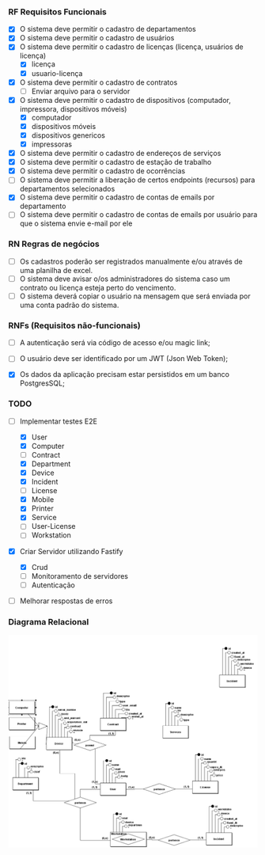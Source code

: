 ### RF Requisitos Funcionais

- [X] O sistema deve permitir o cadastro de departamentos
- [X] O sistema deve permitir o cadastro de usuários
- [X] O sistema deve permitir o cadastro de licenças (licença, usuários de licença)
  - [X] licença 
  - [X] usuario-licença
- [X] O sistema deve permitir o cadastro de contratos
  - [ ] Enviar arquivo para o servidor
- [X] O sistema deve permitir o cadastro de dispositivos (computador, impressora, dispositivos móveis)
  - [X] computador
  - [X] dispositivos móveis
  - [X] dispositivos genericos
  - [X] impressoras
- [X] O sistema deve permitir o cadastro de endereços de serviços
- [X] O sistema deve permitir o cadastro de estação de trabalho
- [X] O sistema deve permitir o cadastro de ocorrências
- [ ] O sistema deve permitir a liberação de certos endpoints (recursos) para departamentos selecionados
- [X] O sistema deve permitir o cadastro de contas de emails por departamento
- [ ] O sistema deve permitir o cadastro de contas de emails por usuário para que o sistema envie e-mail por ele

### RN Regras de negócios
- [ ] Os cadastros poderão ser registrados manualmente e/ou através de uma planilha de excel.
- [ ] O sistema deve avisar o/os administradores do sistema caso um contrato ou licença esteja perto do vencimento.
- [ ] O sistema deverá copiar o usuário na mensagem que será enviada por uma conta padrão do sistema.

### RNFs (Requisitos não-funcionais)

- [ ] A autenticação será via código de acesso e/ou magic link;
- [ ] O usuário deve ser identificado por um JWT (Json Web Token);
- [X] Os dados da aplicação precisam estar persistidos em um banco PostgresSQL;


### TODO

- [ ] Implementar testes E2E
  - [X] User
  - [X] Computer
  - [ ] Contract
  - [X] Department
  - [X] Device
  - [X] Incident
  - [ ] License
  - [X] Mobile
  - [X] Printer
  - [X] Service
  - [ ] User-License
  - [ ] Workstation

- [X] Criar Servidor utilizando Fastify
  - [X] Crud
  - [ ] Monitoramento de servidores
  - [ ] Autenticação

- [ ] Melhorar respostas de erros


### Diagrama Relacional

<img src="../.github/Conceitual_1.png" alt="diagrama relacional" />